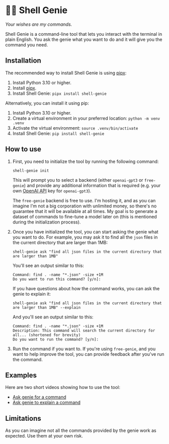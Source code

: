 # 🧞‍♂️ Shell Genie

_Your wishes are my commands._

Shell Genie is a command-line tool that lets you interact with the terminal in plain English. You ask the genie what you want to do and it will give you the command you need.

## Installation

The recommended way to install Shell Genie is using [pipx](https://pypa.github.io/pipx/):

1. Install Python 3.10 or higher.
2. Install [pipx](https://github.com/pypa/pipx#install-pipx).
3. Install Shell Genie: `pipx install shell-genie`

Alternatively, you can install it using pip:

1. Install Python 3.10 or higher.
2. Create a virtual environment in your preferred location: `python -m venv .venv`
3. Activate the virtual environment: `source .venv/bin/activate`
4. Install Shell Genie: `pip install shell-genie`

## How to use

1. First, you need to initialize the tool by running the following command:

   ```shell
   shell-genie init
   ```

   This will prompt you to select a backend (either `openai-gpt3` or `free-genie`) and provide any additional information that is required (e.g. your own [OpenAI API](https://openai.com/api/) key for `openai-gpt3`).

   The `free-genie` backend is free to use. I'm hosting it, and as you can imagine I'm not a big corporation with unlimited money, so there's no guarantee that it will be available at all times. My goal is to generate a dataset of commands to fine-tune a model later on (this is mentioned during the initialization process).

2. Once you have initialized the tool, you can start asking the genie what you want to do. For example, you may ask it to find all the `json` files in the current directory that are larger than 1MB:

   ```shell
   shell-genie ask "find all json files in the current directory that are larger than 1MB"
   ```

   You'll see an output similar to this:

   ```shell
   Command: find . -name "*.json" -size +1M
   Do you want to run this command? [y/n]:
   ```

   If you have questions about how the command works, you can ask the genie to explain it:

   ```shell
   shell-genie ask "find all json files in the current directory that are larger than 1MB" --explain
   ```

   And you'll see an output similar to this:

   ```shell
   Command: find . -name "*.json" -size +1M
   Description: This command will search the current directory for all... (shortened for brevity)
   Do you want to run the command? [y/n]:
   ```

3. Run the command if you want to. If you're using `free-genie`, and you want to help improve the tool, you can provide feedback after you've run the command.

## Examples

Here are two short videos showing how to use the tool:

- [Ask genie for a command](https://youtu.be/QM-fwgnGzDc)
- [Ask genie to explain a command](https://youtu.be/Qi3w3abI4oE)

## Limitations

As you can imagine not all the commands provided by the genie work as expected. Use them at your own risk.
